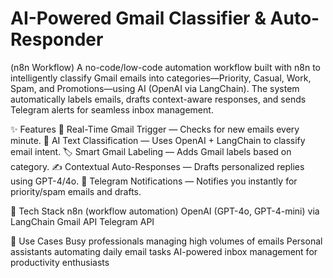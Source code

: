 # AI-Powered Gmail Classifier & Auto-Responder
(n8n Workflow)
A no-code/low-code automation workflow built with n8n to intelligently classify Gmail emails into categories—Priority, Casual, Work, Spam, and Promotions—using AI (OpenAI via LangChain). The system automatically labels emails, drafts context-aware responses, and sends Telegram alerts for seamless inbox management.

✨ Features
🔄 Real-Time Gmail Trigger — Checks for new emails every minute.
🧠 AI Text Classification — Uses OpenAI + LangChain to classify email intent.
🏷️ Smart Gmail Labeling — Adds Gmail labels based on category.
✍️ Contextual Auto-Responses — Drafts personalized replies using GPT-4/4o.
📱 Telegram Notifications — Notifies you instantly for priority/spam emails and drafts.

🧰 Tech Stack
n8n (workflow automation)
OpenAI (GPT-4o, GPT-4-mini) via LangChain
Gmail API
Telegram API

🚀 Use Cases
Busy professionals managing high volumes of emails
Personal assistants automating daily email tasks
AI-powered inbox management for productivity enthusiasts

